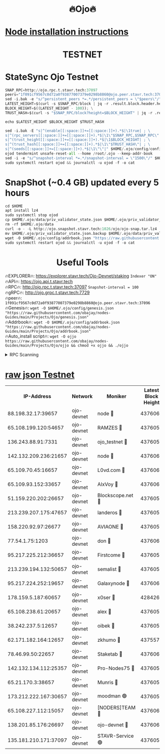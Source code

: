 <h1 align="center"> 🔥Ojo🔥</h1>

[Node installation instructions](https://github.com/obajay/nodes-Guides/tree/main/Projects/Ojo)
=

<h1 align="center"> TESTNET</h1>

# StateSync Ojo Testnet
```python
SNAP_RPC=http://ojo.rpc.t.stavr.tech:37097
peers="1f091cf9567c0d72a0f93877007379e0298b8860@ojo.peer.stavr.tech:37096"
sed -i.bak -e "s/^persistent_peers *=.*/persistent_peers = \"$peers\"/" $HOME/.ojo/config/config.toml
LATEST_HEIGHT=$(curl -s $SNAP_RPC/block | jq -r .result.block.header.height); \
BLOCK_HEIGHT=$((LATEST_HEIGHT - 100)); \
TRUST_HASH=$(curl -s "$SNAP_RPC/block?height=$BLOCK_HEIGHT" | jq -r .result.block_id.hash)

echo $LATEST_HEIGHT $BLOCK_HEIGHT $TRUST_HASH

sed -i.bak -E "s|^(enable[[:space:]]+=[[:space:]]+).*$|\1true| ; \
s|^(rpc_servers[[:space:]]+=[[:space:]]+).*$|\1\"$SNAP_RPC,$SNAP_RPC\"| ; \
s|^(trust_height[[:space:]]+=[[:space:]]+).*$|\1$BLOCK_HEIGHT| ; \
s|^(trust_hash[[:space:]]+=[[:space:]]+).*$|\1\"$TRUST_HASH\"| ; \
s|^(seeds[[:space:]]+=[[:space:]]+).*$|\1\"\"|" $HOME/.ojo/config/config.toml
ojod tendermint unsafe-reset-all --home /root/.ojo --keep-addr-book
sed -i -e "s/^snapshot-interval *=.*/snapshot-interval = \"1500\"/" $HOME/.ojo/config/app.toml
sudo systemctl restart ojod && journalctl -u ojod -f -o cat
```
# SnapShot (~0.4 GB) updated every 5 hours
```python
cd $HOME
apt install lz4
sudo systemctl stop ojod
cp $HOME/.ojo/data/priv_validator_state.json $HOME/.ojo/priv_validator_state.json.backup
rm -rf $HOME/.ojo/data
curl -o - -L http://ojo.snapshot.stavr.tech:1026/ojo/ojo-snap.tar.lz4 | lz4 -c -d - | tar -x -C $HOME/.ojo --strip-components 2
mv $HOME/.ojo/priv_validator_state.json.backup $HOME/.ojo/data/priv_validator_state.json
wget -O $HOME/.ojo/config/addrbook.json "https://raw.githubusercontent.com/obajay/nodes-Guides/main/Projects/Ojo/addrbook.json"
sudo systemctl restart ojod && journalctl -u ojod -f -o cat
```
 <h1 align="center"> Useful Tools</h1>

🔥EXPLORER🔥:        https://explorer.stavr.tech/Ojo-Devnet/staking        `Indexer "ON"` \
🔥API🔥:                     https://ojo.api.t.stavr.tech \
🔥RPC🔥:                    http://ojo.rpc.t.stavr.tech:37097              `Snapshot-interval = 100` \
🔥gRPC🔥:                  http://ojo.grpc.t.stavr.tech:7729 \
🔥peer🔥:                   `1f091cf9567c0d72a0f93877007379e0298b8860@ojo.peer.stavr.tech:37096` \
🔥Genesis🔥:    ```wget -O $HOME/.ojo/config/genesis.json "https://raw.githubusercontent.com/obajay/nodes-Guides/main/Projects/Ojo/genesis.json"``` \
🔥Addrbook🔥:    ```wget -O $HOME/.ojo/config/addrbook.json "https://raw.githubusercontent.com/obajay/nodes-Guides/main/Projects/Ojo/addrbook.json"``` \
🔥Auto_install script🔥: ```wget -O ojjo https://raw.githubusercontent.com/obajay/nodes-Guides/main/Projects/Ojo/ojjo && chmod +x ojjo && ./ojjo```


<details>
<summary>RPC Scanning</summary>

<h2 align="center"> We scan nodes in real time every 4 hours. And we provide the final result of RPC endpoints.
We cannot influence the operation of these nodes in any way. </h2>


```python
If Voting Power is higher than 0 --> then the Node is a validator of the network and may be subject to attack and be a potential threat to the chain.
```
```python
We marked such validators with a red symbol
```

</details>

[raw json Testnet](https://rpc-check.ojot.stavr.tech/ojot/rpc-ojot-result.json)
=


<table><tr><th>IP-Address</th><th>Network</th><th>Moniker</th><th>Latest Block Height</th><th>Earliest Block Height</th><th>Catching Up</th><th>Tx Index</th><th>Voting Power</th><th>Scan Time</th></tr><tr><td>88.198.32.17:39657</td><td>ojo-devnet</td><td>node 🔴</td><td>4376060</td><td>300001</td><td>False</td><td>on</td><td>65654</td><td>2023-12-07T07:15:04.019056544UTC</td></tr><tr><td>65.108.199.120:54657</td><td>ojo-devnet</td><td>RAMZES 🔴</td><td>4376055</td><td>306156</td><td>False</td><td>on</td><td>15420</td><td>2023-12-07T07:14:37.627040239UTC</td></tr><tr><td>136.243.88.91:7331</td><td>ojo-devnet</td><td>ojo_testnet 🔴</td><td>4376056</td><td>308845</td><td>False</td><td>on</td><td>1000</td><td>2023-12-07T07:14:44.216404932UTC</td></tr><tr><td>142.132.209.236:21657</td><td>ojo-devnet</td><td>node 🔴</td><td>4376060</td><td>350001</td><td>False</td><td>on</td><td>1999</td><td>2023-12-07T07:15:02.810781743UTC</td></tr><tr><td>65.109.70.45:16657</td><td>ojo-devnet</td><td>L0vd.com 🔴</td><td>4376061</td><td>695918</td><td>False</td><td>off</td><td>998</td><td>2023-12-07T07:15:09.769627084UTC</td></tr><tr><td>65.109.93.152:33657</td><td>ojo-devnet</td><td>AlxVoy 🔴</td><td>4376060</td><td>2319801</td><td>False</td><td>on</td><td>4536782</td><td>2023-12-07T07:15:02.570004745UTC</td></tr><tr><td>51.159.220.202:26657</td><td>ojo-devnet</td><td>Blockscope.net 🔴</td><td>4376055</td><td>2658001</td><td>False</td><td>on</td><td>981</td><td>2023-12-07T07:14:36.846892893UTC</td></tr><tr><td>213.239.207.175:47657</td><td>ojo-devnet</td><td>landeros 🔴</td><td>4376059</td><td>2714001</td><td>False</td><td>off</td><td>11083</td><td>2023-12-07T07:14:57.810199032UTC</td></tr><tr><td>158.220.92.97:26677</td><td>ojo-devnet</td><td>AVIAONE 🔴</td><td>4376059</td><td>2754001</td><td>False</td><td>on</td><td>13867</td><td>2023-12-07T07:14:57.499997407UTC</td></tr><tr><td>77.54.1.75:1203</td><td>ojo-devnet</td><td>don 🔴</td><td>4376060</td><td>2906401</td><td>False</td><td>on</td><td>10</td><td>2023-12-07T07:15:03.678668875UTC</td></tr><tr><td>95.217.225.212:36657</td><td>ojo-devnet</td><td>Firstcome 🔴</td><td>4376056</td><td>2985946</td><td>False</td><td>on</td><td>13566</td><td>2023-12-07T07:14:43.974242741UTC</td></tr><tr><td>213.239.194.132:50657</td><td>ojo-devnet</td><td>semalist 🔴</td><td>4376055</td><td>3223522</td><td>False</td><td>on</td><td>19037</td><td>2023-12-07T07:14:37.918718102UTC</td></tr><tr><td>95.217.224.252:19657</td><td>ojo-devnet</td><td>Galaxynode 🔴</td><td>4376060</td><td>3685492</td><td>False</td><td>on</td><td>11888</td><td>2023-12-07T07:15:06.677732164UTC</td></tr><tr><td>178.159.5.187:60657</td><td>ojo-devnet</td><td>x0ser 🔴</td><td>4284267</td><td>3940946</td><td>False</td><td>off</td><td>9764</td><td>2023-12-07T07:14:44.584624125UTC</td></tr><tr><td>65.108.238.61:20657</td><td>ojo-devnet</td><td>alex 🔴</td><td>4376055</td><td>4158001</td><td>False</td><td>on</td><td>11359</td><td>2023-12-07T07:14:37.278789263UTC</td></tr><tr><td>38.242.237.5:12657</td><td>ojo-devnet</td><td>oibek 🔴</td><td>4376055</td><td>4196001</td><td>False</td><td>off</td><td>1008</td><td>2023-12-07T07:14:38.283747366UTC</td></tr><tr><td>62.171.182.164:12657</td><td>ojo-devnet</td><td>zkhumo 🔴</td><td>4375577</td><td>4196001</td><td>False</td><td>off</td><td>999</td><td>2023-12-07T07:15:03.160953896UTC</td></tr><tr><td>78.46.99.50:22657</td><td>ojo-devnet</td><td>Staketab 🔴</td><td>4376061</td><td>4254801</td><td>False</td><td>on</td><td>1276</td><td>2023-12-07T07:15:10.011784573UTC</td></tr><tr><td>142.132.134.112:25357</td><td>ojo-devnet</td><td>Pro-Nodes75 🔴</td><td>4376056</td><td>4276056</td><td>False</td><td>on</td><td>24651</td><td>2023-12-07T07:14:41.266776154UTC</td></tr><tr><td>65.21.170.3:38657</td><td>ojo-devnet</td><td>Munris 🔴</td><td>4376056</td><td>4276056</td><td>False</td><td>off</td><td>20123</td><td>2023-12-07T07:14:43.623768690UTC</td></tr><tr><td>173.212.222.167:30657</td><td>ojo-devnet</td><td>moodman 🟢</td><td>4376058</td><td>4276058</td><td>False</td><td>off</td><td>0</td><td>2023-12-07T07:14:55.063273328UTC</td></tr><tr><td>65.108.227.112:15057</td><td>ojo-devnet</td><td>[NODERS]TEAM 🔴</td><td>4376061</td><td>4276060</td><td>False</td><td>off</td><td>9999</td><td>2023-12-07T07:15:07.027707327UTC</td></tr><tr><td>138.201.85.176:26697</td><td>ojo-devnet</td><td>ojo-devnet 🔴</td><td>4376061</td><td>4276061</td><td>False</td><td>on</td><td>1000024000</td><td>2023-12-07T07:15:09.445543782UTC</td></tr><tr><td>135.181.210.171:37097</td><td>ojo-devnet</td><td>STAVR-Service 🟢</td><td>4376055</td><td>4373001</td><td>False</td><td>on</td><td>0</td><td>2023-12-07T07:14:38.915570324UTC</td></tr></table>